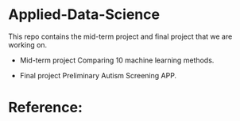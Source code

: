 # Applied-Data-Science
This repo contains the mid-term project and final project that we are working on.

- Mid-term project
Comparing 10 machine learning methods.

- Final project
Preliminary Autism Screening APP.


# Reference:


